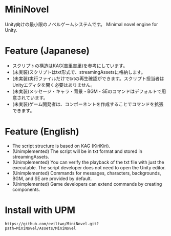 # MiniNovel
Unity向けの最小限のノベルゲームシステムです。
Minimal novel engine for Unity.

# Feature (Japanese)
- スクリプトの構造はKAG(吉里吉里)を参考にしています。
- (未実装)スクリプトはtxt形式で、streamingAssetsに格納します。
- (未実装)実行ファイルだけでtxtの再生確認ができます。スクリプト担当者はUnityエディタを開く必要はありません。
- (未実装)メッセージ・キャラ・背景・BGM・SEのコマンドはデフォルトで用意されています。
- (未実装)ゲーム開発者は、コンポーネントを作成することでコマンドを拡張できます。

# Feature (English)
- The script structure is based on KAG (KiriKiri).
- (Unimplemented) The script will be in txt format and stored in streamingAssets.
- (Unimplemented) You can verify the playback of the txt file with just the executable. The script developer does not need to open the Unity editor.
- (Unimplemented) Commands for messages, characters, backgrounds, BGM, and SE are provided by default.
- (Unimplemented) Game developers can extend commands by creating components.

# Install with UPM
```
https://github.com/eviltwo/MiniNovel.git?path=MiniNovel/Assets/MiniNovel
```
